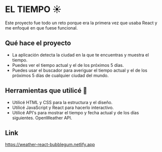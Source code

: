# EL TIEMPO ☀️
Este proyecto fue todo un reto porque era la primera vez que usaba React y me enfoqué en que fuese funcional.  

##  Qué hace el proyecto 
* La aplicación detecta la ciudad en la que te encuentras y muestra el tiempo.
* Puedes ver el tiempo actual y el de los próximos 5 días.
* Puedes usar el buscador para averiguar el tiempo actual y el de los próximos 5 días de cualquier ciudad del mundo.

## Herramientas que utilicé 🔧
* Utilicé HTML y CSS para la estructura y el diseño.
* Utilicé JavaScript y React para hacerlo interactivo.
* Utilicé API's para mostrar el tiempo y fecha actual y de los días siguientes. OpenWeather API.

## Link 
https://weather-react-bubblegum.netlify.app

